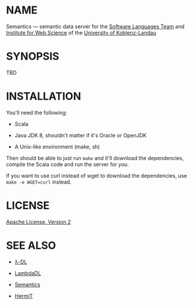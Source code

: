 # NAME

Semantics — semantic data server for the [Software Languages Team](http://softlang.wikidot.com/) and [Institute for Web Science](https://west.uni-koblenz.de/lambda-dl) of the [University of Koblenz-Landau](https://www.uni-koblenz-landau.de/en/university-of-koblenz-landau)


# SYNOPSIS

TBD


# INSTALLATION

You'll need the following:

* Scala

* Java JDK 8, shouldn't matter if it's Oracle or OpenJDK

* A Unix-like environment (make, sh)

Then should be able to just run `make` and it'll download the dependencies,
compile the Scala code and run the server for you.

If you want to use curl instead of wget to download the dependencies, use `make
-e WGET=curl` instead.


# LICENSE

[Apache License, Version 2](LICENSE)


# SEE ALSO

* [λ-DL](https://west.uni-koblenz.de/lambda-dl)

* [LambdaDL](https://github.com/hartenfels/LambdaDL)

* [Semantics](https://github.com/hartenfels/Semantics)

* [HermiT](http://www.hermit-reasoner.com/)
